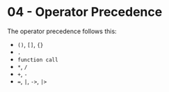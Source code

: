 # 04 - Operator Precedence

The operator precedence follows this:

- `()`, `[]`, `{}`
- `.`
- `function call`
- `*`, `/`
- `+`, `-`
- `=`, `|`, `->`, `|>`
